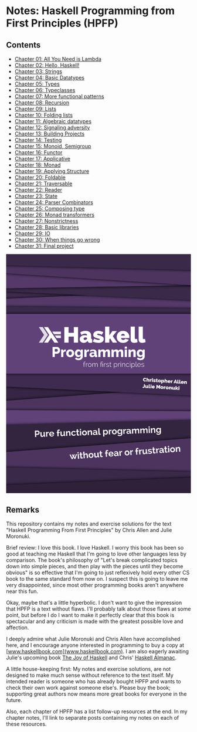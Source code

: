 # Notes: Haskell Programming from First Principles (HPFP)

## Contents

- [Chapter 01: All You Need is Lambda](/01)
- [Chapter 02: Hello, Haskell!](/02)
- [Chapter 03: Strings](/03)
- [Chapter 04: Basic Datatypes](/04)
- [Chapter 05: Types](/05)
- [Chapter 06: Typeclasses](/06)
- [Chapter 07: More functional patterns](/07)
- [Chapter 08: Recursion](/08)
- [Chapter 09: Lists](/09)
- [Chapter 10: Folding lists](/10)
- [Chapter 11: Algebraic datatypes](/11)
- [Chapter 12: Signaling adversity](/12)
- [Chapter 13: Building Projects](/13)
- [Chapter 14: Testing](/14)
- [Chapter 15: Monoid, Semigroup](/15)
- [Chapter 16: Functor](/16)
- [Chapter 17: Applicative](/17)
- [Chapter 18: Monad](/18)
- [Chapter 19: Applying Structure](/19)
- [Chapter 20: Foldable](/20)
- [Chapter 21: Traversable](/21)
- [Chapter 22: Reader](/22)
- [Chapter 23: State](/23)
- [Chapter 24: Parser Combinators](/24)
- [Chapter 25: Composing type](/25)
- [Chapter 26: Monad transformers](/26)
- [Chapter 27: Nonstrictness](/27)
- [Chapter 28: Basic libraries](/28)
- [Chapter 29: IO](/29)
- [Chapter 30: When things go wrong](/30)
- [Chapter 31: Final project](/31)

![](/images/hpfp-cover.png)

## Remarks

This repository contains my notes and exercise solutions for the text
"Haskell Programming From First Principles" by Chris Allen and Julie Moronuki.

Brief review: I love this book. I love Haskell. I worry this book has been so
good at teaching me Haskell that I'm going to love other languages less by
comparison. The book's philosophy of "Let's break complicated topics down into
simple pieces, and then play with the pieces until they become obvious" is so
effective that I'm going to just reflexively hold every other CS book to the
same standard from now on. I suspect this is going to leave me very disappointed,
since most other programming books aren't anywhere near this fun.

Okay, maybe that's a little hyperbolic. I don't want to give the impression
that HPFP is a text without flaws. I'll probably talk about those flaws at some
point, but before I do I want to make it perfectly clear that this book is
spectacular and any criticism is made with the greatest possible love
and affection.

I deeply admire what Julie Moronuki and Chris Allen have accomplished here, and
I encourage anyone interested in programming to buy a copy at
[www.haskellbook.com](www.haskellbook.com). I am also eagerly awaiting
Julie's upcoming book [The Joy of Haskell](https://joyofhaskell.com/) and
Chris' [Haskell Almanac](https://lorepub.com/product/cookbook).

A little house-keeping first: My notes and exercise solutions, are not designed
to make much sense without reference to the text itself. My intended reader is
someone who has already bought HPFP and wants to check their own work
against someone else's. Please buy the book; supporting great authors now means
more great books for everyone in the future.

Also, each chapter of HPFP has a list follow-up resources at the end. In my
chapter notes, I'll link to separate posts containing my notes on each of these
resources.

